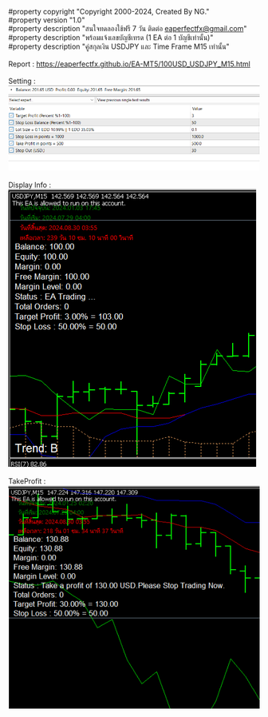 #property copyright "Copyright 2000-2024, Created By NG."<br>
#property version   "1.0"<br>
#property description "สนใจทดลองใช้ฟรี 7 วัน ติดต่อ eaperfectfx@gmail.com"<br>
#property description "พร้อมแจ้งเลขบัญชีเทรด (1 EA ต่อ 1 บัญชีเท่านั้น)"<br>
#property description "คู่สกุลเงิน USDJPY และ Time Frame M15 เท่านั้น"<br><br>
Report : https://eaperfectfx.github.io/EA-MT5/100USD_USDJPY_M15.html<br><br>
Setting : <img src=https://raw.githubusercontent.com/eaperfectfx/EA-MT5/main/1_Setting.png><br><br>
Display Info : <img src=https://raw.githubusercontent.com/eaperfectfx/EA-MT5/main/2_Info.png><br><br>
TakeProfit : <img src=https://raw.githubusercontent.com/eaperfectfx/EA-MT5/main/3_TP_SL.png><br><br>
